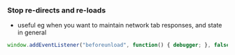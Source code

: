 ### Stop re-directs and re-loads

- useful eg when you want to maintain network tab responses, and state in general

```js
window.addEventListener("beforeunload", function() { debugger; }, false)
```
